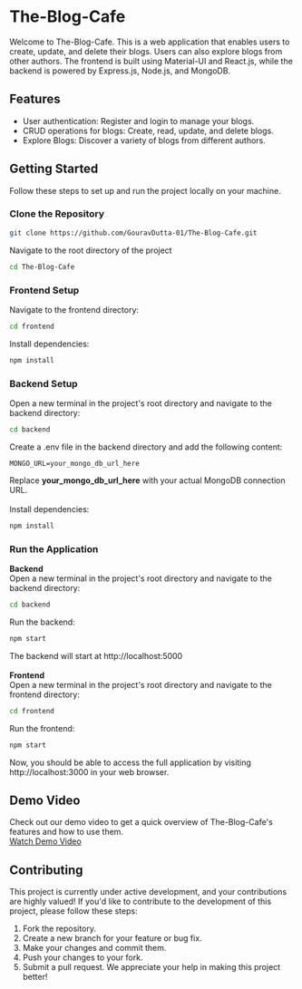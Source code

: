 # The-Blog-Cafe
Welcome to The-Blog-Cafe. This is a web application that enables users to create, update, and delete their blogs. Users can also explore blogs from other authors. The frontend is built using Material-UI and React.js, while the backend is powered by Express.js, Node.js, and MongoDB.

## Features
- User authentication: Register and login to manage your blogs.
- CRUD operations for blogs: Create, read, update, and delete blogs.
- Explore Blogs: Discover a variety of blogs from different authors.

## Getting Started
Follow these steps to set up and run the project locally on your machine.
### Clone the Repository
```bash
git clone https://github.com/GouravDutta-01/The-Blog-Cafe.git
```
Navigate to the root directory of the project
```bash
cd The-Blog-Cafe
```
### Frontend Setup
Navigate to the frontend directory:
```bash
cd frontend
```
Install dependencies:
```bash
npm install
```
### Backend Setup
Open a new terminal in the project's root directory and navigate to the backend directory:
```bash
cd backend
```
Create a .env file in the backend directory and add the following content:
```env
MONGO_URL=your_mongo_db_url_here
```
Replace <b>your_mongo_db_url_here</b> with your actual MongoDB connection URL.<br/><br/>
Install dependencies:
```bash
npm install
```
### Run the Application
<b>Backend</b><br/>
Open a new terminal in the project's root directory and navigate to the backend directory:
```bash
cd backend
```
Run the backend:
```bash
npm start
```
The backend will start at http://localhost:5000<br/><br/>
<b>Frontend</b><br/>
Open a new terminal in the project's root directory and navigate to the frontend directory:
```bash
cd frontend
```
Run the frontend:
```bash
npm start
```
Now, you should be able to access the full application by visiting http://localhost:3000 in your web browser.

## Demo Video
Check out our demo video to get a quick overview of The-Blog-Cafe's features and how to use them.<br/>
[Watch Demo Video](https://www.youtube.com/watch?v=hS_dUY9Wsm8)

## Contributing
This project is currently under active development, and your contributions are highly valued! If you'd like to contribute to the development of this project, please follow these steps:

1. Fork the repository.
2. Create a new branch for your feature or bug fix.
3. Make your changes and commit them.
4. Push your changes to your fork.
5. Submit a pull request.
We appreciate your help in making this project better!
